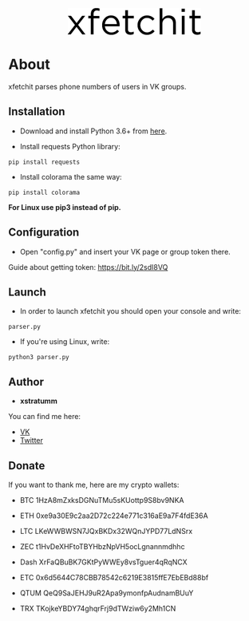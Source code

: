 <p align="center"><img src="logo.png"></p>

# About
xfetchit parses phone numbers of users in VK groups.

## Installation
- Download and install Python 3.6+ from [here](https://python.org/downloads).

- Install requests Python library:

```
pip install requests
```

- Install colorama the same way:

```
pip install colorama
```

**For Linux use pip3 instead of pip.**

## Configuration
- Open "config.py" and insert your VK page or group token there.

Guide about getting token: https://bit.ly/2sdI8VQ

## Launch
- In order to launch xfetchit you should open your console and write:

```
parser.py
```

- If you're using Linux, write:

```
python3 parser.py
```

## Author

- **xstratumm**

You can find me here:
- [VK](https://vk.com/xstratumm)
- [Twitter](https://twitter.com/xstratumm)

## Donate

If you want to thank me, here are my crypto wallets:

- BTC 1HzA8mZxksDGNuTMu5sKUottp9S8bv9NKA

- ETH 0xe9a30E9c2aa2D72c224e771c316aE9a7F4fdE36A

- LTC LKeWWBWSN7JQxBKDx32WQnJYPD77LdNSrx

- ZEC t1HvDeXHFtoTBYHbzNpVH5ocLgnannmdhhc

- Dash XrFaQBuBK7GKtPyWWEy8vsTguer4qRqNCX

- ETC 0x6d5644C78CBB78542c6219E3815ffE7EbEBd88bf

- QTUM QeQ9SaJEHJ9uR2Apa9ymonfpAudnamBUuY

- TRX TKojkeYBDY74ghqrFrj9dTWziw6y2Mh1CN
